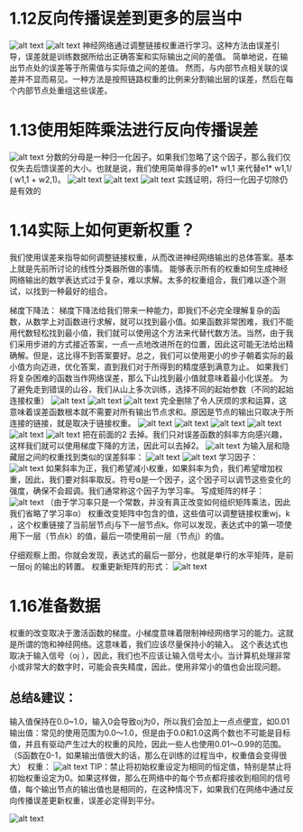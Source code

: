 # 1.12反向传播误差到更多的层当中
![alt text](image.png)
![alt text](image-1.png)
神经网络通过调整链接权重进行学习。这种方法由误差引导，误差就是训练数据所给出正确答案和实际输出之间的差值。
简单地说，在输出节点处的误差等于所需值与实际值之间的差值。
然而，与内部节点相关联的误差并不显而易见。一种方法是按照链路权重的比例来分割输出层的误差，然后在每个内部节点处重组这些误差。

# 1.13使用矩阵乘法进行反向传播误差
![alt text](image-2.png)
分数的分母是一种归一化因子。如果我们忽略了这个因子，那么我们仅仅失去后馈误差的大小。也就是说，我们使用简单得多的e1* w1,1 来代替e1* w1,1/ ( w1,1 + w2,1)。
![alt text](image-3.png)
![alt text](image-4.png)
![alt text](image-5.png)
实践证明，将归一化因子切除仍是有效的

# 1.14实际上如何更新权重？
我们使用误差来指导如何调整链接权重，从而改进神经网络输出的总体答案。基本上就是先前所讨论的线性分类器所做的事情。
能够表示所有的权重如何生成神经网络输出的数学表达式过于复杂，难以求解。太多的权重组合，我们难以逐个测试，以找到一种最好的组合。

梯度下降法：
梯度下降法给我们带来一种能力，即我们不必完全理解复杂的函数，从数学上对函数进行求解，就可以找到最小值。如果函数非常困难，我们不能用代数轻松找到最小值，我们就可以使用这个方法来代替代数方法。当然，由于我们采用步进的方式接近答案，一点一点地改进所在的位置，因此这可能无法给出精确解。但是，这比得不到答案要好。总之，我们可以使用更小的步子朝着实际的最小值方向迈进，优化答案，直到我们对于所得到的精度感到满意为止。
如果我们将复杂困难的函数当作网络误差，那么下山找到最小值就意味着最小化误差。
为了避免走到错误的山谷，我们从山上多次训练，选择不同的起始参数（不同的起始连接权重）
![alt text](image-6.png)
![alt text](image-7.png)
![alt text](image-8.png)
完全删除了令人厌烦的求和运算，这意味着误差函数根本就不需要对所有输出节点求和。原因是节点的输出只取决于所连接的链接，就是取决于链接权重。
![alt text](image-9.png)
![alt text](image-10.png)
![alt text](image-11.png)
![alt text](image-12.png)
![alt text](image-13.png)
![alt text](image-14.png)
把在前面的2 去掉。我们只对误差函数的斜率方向感兴趣，这样我们就可以使用梯度下降的方法，因此可以去掉2。
![alt text](image-15.png)
为输入层和隐藏层之间的权重找到类似的误差斜率：
![alt text](image-16.png)
![alt text](image-17.png)
学习因子：
![alt text](image-18.png)
如果斜率为正，我们希望减小权重，如果斜率为负，我们希望增加权重，因此，我们要对斜率取反。符号α是一个因子，这个因子可以调节这些变化的强度，确保不会超调。我们通常称这个因子为学习率。
写成矩阵的样子：
![alt text](image-19.png)
（由于学习率只是一个常数，并没有真正改变如何组织矩阵乘法，因此我们省略了学习率α）
权重改变矩阵中包含的值，这些值可以调整链接权重wj，k ，这个权重链接了当前层节点j与下一层节点k。你可以发现，表达式中的第一项使用下一层（节点k）的值，最后一项使用前一层（节点j）的值。

仔细观察上图，你就会发现，表达式的最后一部分，也就是单行的水平矩阵，是前一层oj 的输出的转置。
权重更新矩阵的形式：
![alt text](image-20.png)

# 1.16准备数据
权重的改变取决于激活函数的梯度。小梯度意味着限制神经网络学习的能力。这就是所谓的饱和神经网络。这意味着，我们应该尽量保持小的输入。
这个表达式也取决于输入信号（oj ），因此，我们也不应该让输入信号太小。当计算机处理非常小或非常大的数字时，可能会丧失精度，因此，使用非常小的值也会出现问题。
## 总结&建议：
输入值保持在0.0~1.0，输入0会导致oj为0，所以我们会加上一点点便宜，如0.01
输出值：常见的使用范围为0.0～1.0，但是由于0.0和1.0这两个数也不可能是目标值，并且有驱动产生过大的权重的风险，因此一些人也使用0.01～0.99的范围。（S函数在0-1，如果输出值很大的话，那么在训练的过程当中，权重值会变得很大）
权重：
![alt text](image-21.png)
TIP：禁止将初始权重设定为相同的恒定值，特别是禁止将初始权重设定为0。如果这样做，那么在网络中的每个节点都将接收到相同的信号值，每个输出节点的输出值也是相同的，在这种情况下，如果我们在网络中通过反向传播误差更新权重，误差必定得到平分。

![alt text](image-22.png)

